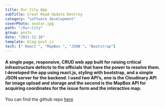 ```yaml
---
title: Our City App
subTitle: Creat Read Update Destroy
category: "software development"
coverPhoto: avatar.jpg
path: "/Our-City"
group: posts
date: "2021-12-16"
template: blog-post.js
tech: [" React ", "MapBox ", "JSON ", "Bootstrap"]
---
```


#### A single page, responsive, CRUD web app built for raising critical infrastructure defects to the officials that have the power to resolve them. I developed the app using react.js, styling with bootstrap, and a simple JSON server for the backend. I used two API’s, one is the Cloudinary API for image upload and storage and the second is the MapBox API for acquiring coordinates for the issue form and the interactive map.

You can find the github repo [here](https://github.com/MrNoIce/Front-End-Capstone)